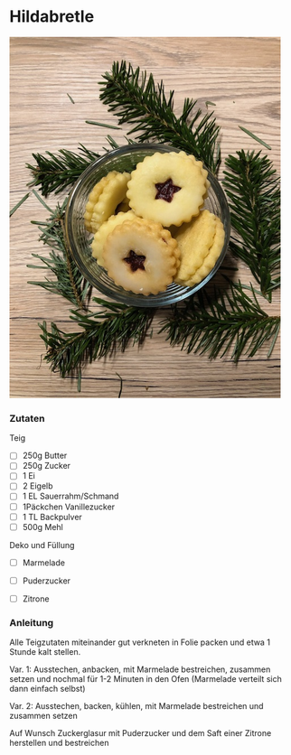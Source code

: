 # Hildabretle

![Hildabretle](media/hildabretle.jpg)

### Zutaten

Teig
 - [ ] 250g Butter
 - [ ] 250g Zucker
 - [ ] 1 Ei
 - [ ] 2 Eigelb
 - [ ] 1 EL Sauerrahm/Schmand
 - [ ] 1Päckchen Vanillezucker
 - [ ] 1 TL Backpulver
 - [ ] 500g Mehl
 
 Deko und Füllung
 - [ ] Marmelade
 - [ ] Puderzucker
 - [ ] Zitrone

  
### Anleitung
Alle Teigzutaten miteinander gut verkneten in Folie packen und etwa 1 Stunde kalt stellen.


Var. 1: Ausstechen, anbacken, mit Marmelade bestreichen, zusammen setzen und nochmal für 1-2 Minuten in den Ofen
(Marmelade verteilt sich dann einfach selbst)

Var. 2: Ausstechen, backen, kühlen, mit Marmelade bestreichen und zusammen setzen

Auf Wunsch Zuckerglasur mit Puderzucker und dem Saft einer Zitrone herstellen und bestreichen